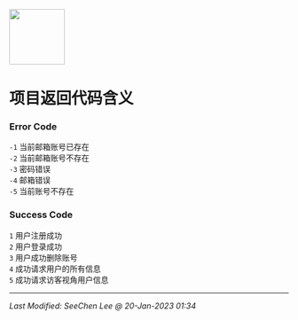 <img src = "https://raw.githubusercontent.com/Mobile-Internet-BIT-20/TermProject/main/Element/Logo/loading.png" width = "100px" height = "100px"/>

# 项目返回代码含义

### Error Code
`-1` 当前邮箱账号已存在 </br>
`-2` 当前邮箱账号不存在 </br>
`-3` 密码错误 </br>
`-4` 邮箱错误 </br>
`-5` 当前账号不存在

### Success Code
`1` 用户注册成功 </br>
`2` 用户登录成功 </br>
`3` 用户成功删除账号 </br>
`4` 成功请求用户的所有信息 </br>
`5` 成功请求访客视角用户信息

---
*Last Modified: SeeChen Lee @ 20-Jan-2023 01:34*
